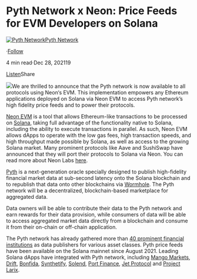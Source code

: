 Pyth Network x Neon: Price Feeds for EVM Developers on Solana
=============================================================

[![Pyth Network](https://miro.medium.com/v2/resize:fill:88:88/1*rdK3rHcWpkge6BRQRIwBjA.jpeg)](/?source=post_page-----e32602117ed--------------------------------)[Pyth Network](/?source=post_page-----e32602117ed--------------------------------)

·[Follow](https://medium.com/m/signin?actionUrl=https%3A%2F%2Fmedium.com%2F_%2Fsubscribe%2Fuser%2Ff55fccc0ad62&operation=register&redirect=https%3A%2F%2Fpythnetwork.medium.com%2Fpyth-network-is-available-in-neon-to-unlock-hifi-price-feeds-for-evm-developers-on-solana-e32602117ed&user=Pyth+Network&userId=f55fccc0ad62&source=post_page-f55fccc0ad62----e32602117ed---------------------post_header-----------)

4 min read·Dec 28, 202119

[Listen](https://medium.com/m/signin?actionUrl=https%3A%2F%2Fmedium.com%2Fplans%3Fdimension%3Dpost_audio_button%26postId%3De32602117ed&operation=register&redirect=https%3A%2F%2Fpythnetwork.medium.com%2Fpyth-network-is-available-in-neon-to-unlock-hifi-price-feeds-for-evm-developers-on-solana-e32602117ed&source=-----e32602117ed---------------------post_audio_button-----------)Share

![](https://miro.medium.com/v2/resize:fit:1400/1*MYBdgNHgBoA2W9-PnPz-Qg.jpeg)We are thrilled to announce that the Pyth network is now available to all protocols using Neon‘s EVM. This implementation empowers any Ethereum applications deployed on Solana via Neon EVM to access Pyth network’s high fidelity price feeds and to power their protocols.

[Neon EVM](https://neon-labs.org/) is a tool that allows Ethereum-like transactions to be processed on [Solana](https://docs.solana.com/introduction), taking full advantage of the functionality native to Solana, including the ability to execute transactions in parallel. As such, Neon EVM allows dApps to operate with the low gas fees, high transaction speeds, and high throughput made possible by Solana, as well as access to the growing Solana market. Many prominent protocols like Aave and SushiSwap have announced that they will port their protocols to Solana via Neon. You can read more about Neon Labs [here](https://docs.neon-labs.org/docs/intro).

[Pyth](https://pyth.network/) is a next-generation oracle specially designed to publish high-fidelity financial market data at sub-second latency onto the Solana blockchain and to republish that data onto other blockchains via [Wormhole](https://wormholebridge.com/#/). The Pyth network will be a decentralized, blockchain-based marketplace for aggregated data.

Data owners will be able to contribute their data to the Pyth network and earn rewards for their data provision, while consumers of data will be able to access aggregated market data directly from a blockchain and consume it from their on-chain or off-chain application.

The Pyth network has already gathered more than [40 prominent financial institutions](https://pyth.network/publishers/) as data publishers for various asset classes. Pyth price feeds have been available on the Solana mainnet since August 2021. Leading Solana dApps have integrated with Pyth network, including [Mango Markets](https://mango.markets/), [Drift](https://www.drift.trade/), [Bonfida](https://bonfida.org/#/), [Synthetify](https://synthetify.io/), [Solend](https://solend.fi/), [Port Finance](https://port.finance/), [Jet Protocol](https://www.jetprotocol.io/) and [Project Larix](https://projectlarix.com/).

